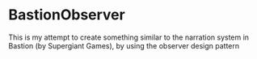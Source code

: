 # BastionObserver
This is my attempt to create something similar to the narration system in Bastion (by Supergiant Games), by using the observer design pattern
